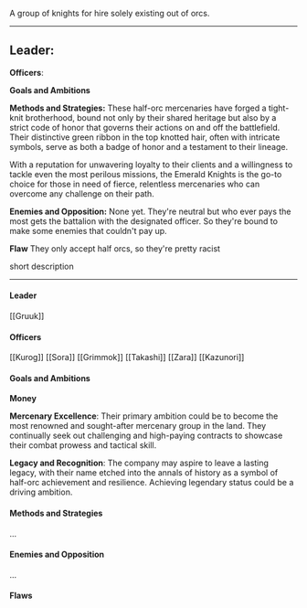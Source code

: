A group of knights for hire solely existing out of orcs. 

---

**Leader**:
- 

**Officers**:


**Goals and Ambitions**


**Methods and Strategies:** 
These half-orc mercenaries have forged a tight-knit brotherhood, bound not only by their shared heritage but also by a strict code of honor that governs their actions on and off the battlefield. Their distinctive green ribbon in the top knotted hair, often with intricate symbols, serve as both a badge of honor and a testament to their lineage.

With a reputation for unwavering loyalty to their clients and a willingness to tackle even the most perilous missions, the Emerald Knights is the go-to choice for those in need of fierce, relentless mercenaries who can overcome any challenge on their path.

**Enemies and Opposition:** 
None yet. They're neutral but who ever pays the most gets the battalion with the designated officer. So they're bound to make some enemies that couldn't pay up.

**Flaw**
They only accept half orcs, so they're pretty racist

short description

---
#### Leader

[[Gruuk]]
#### Officers

[[Kurog]]
[[Sora]]
[[Grimmok]]
[[Takashi]]
[[Zara]]
[[Kazunori]]
#### Goals and Ambitions

**Money**

**Mercenary Excellence**: Their primary ambition could be to become the most renowned and sought-after mercenary group in the land. They continually seek out challenging and high-paying contracts to showcase their combat prowess and tactical skill.

**Legacy and Recognition**: The company may aspire to leave a lasting legacy, with their name etched into the annals of history as a symbol of half-orc achievement and resilience. Achieving legendary status could be a driving ambition.

#### Methods and Strategies 

...
#### Enemies and Opposition 

...

#### Flaws